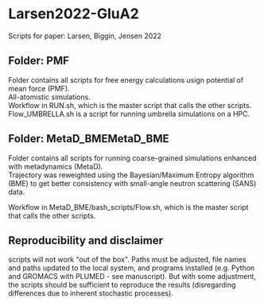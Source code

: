 # Larsen2022-GluA2
Scripts for paper: Larsen, Biggin, Jensen 2022

## Folder: PMF
Folder contains all scripts for free energy calculations usign potential of mean force (PMF).    
All-atomistic simulations.  
Workflow in RUN.sh, which is the master script that calls the other scripts.   
Flow_UMBRELLA.sh is a script for running umbrella simulations on a HPC.   

## Folder: MetaD_BMEMetaD_BME
Folder contains all scripts for running coarse-grained simulations enhanced with metadynamics (MetaD).    
Trajectory was reweighted using the Bayesian/Maximum Entropy algorithm (BME) to get better consistency with small-angle neutron scattering (SANS) data.    

Workflow in MetaD_BME/bash_scripts/Flow.sh, which is the master script that calls the other scripts.     

## Reproducibility and disclaimer
scripts will not work "out of the box". Paths must be adjusted, file names and paths updated to the local system, and programs installed (e.g. Python and GROMACS with PLUMED - see manuscript). But with some adjustment, the scripts should be sufficient to reproduce the results (disregarding differences due to inherent stochastic processes). 
